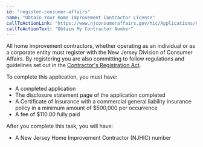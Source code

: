 ```yaml
---
id: "register-consumer-affairs"
name: "Obtain Your Home Improvement Contractor License"
callToActionLink: "https://www.njconsumeraffairs.gov/hic/Applications/Home-Improvement-Contractor-Application-for-Initial-Registration.pdf"
callToActionText: "Obtain My Contractor Number"
---
```


All home improvement contractors, whether operating as an individual or as a corporate entity must register with the New Jersey Division of Consumer Affairs. By registering you are also committing to follow regulations and guidelines set out in the [Contractor's Registration Act](https://www.njconsumeraffairs.gov/hic/Applications/Home-Improvement-Contractor-Application-for-Initial-Registration.pdf). 
        
To complete this application, you must have:
- A completed application
- The disclosure statement page of the application completed
- A Certificate of Insurance with a commercial general liability insurance policy in a minimum amount of $500,000 per occurrence
- A fee of $110.00 fully paid

After you complete this task, you will have:
- A New Jersey Home Improvement Contractor (NJHIC) number
